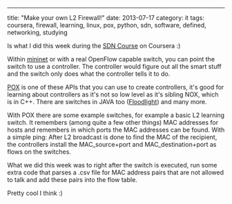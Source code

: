 ---
title: "Make your own L2 Firewall!"
date: 2013-07-17
category: it
tags: coursera, firewall, learning, linux, pox, python, sdn, software, defined, networking, studying

Is what I did this week during the [SDN Course](https://www.coursera.org/course/sdn "https://www.coursera.org/course/sdn") on Coursera :)

Within [mininet](http://mininet.org/ "http://mininet.org/") or with a real OpenFlow capable switch, you can point the switch to use a controller. The controller would figure out all the smart stuff and the switch only does what the controller tells it to do.

[POX](http://www.noxrepo.org/pox/about-pox/ "noxrepo.org") is one of these APIs that you can use to create controllers, it's good for learning about controllers as it's not so low level as it's sibling NOX, which is in C++. There are switches in JAVA too ([Floodlight](http://www.projectfloodlight.org/floodlight/ "http://www.projectfloodlight.org/floodlight/")) and many more.

With POX there are some example switches, for example a basic L2 learning switch. It remembers (among quite a few other things) MAC addresses for hosts and remembers in which ports the MAC addresses can be found. With a simple ping: After L2 broadcast is done to find the MAC of the recipient, the controllers install the MAC\_source+port and MAC\_destination+port as flows on the switches.

What we did this week was to right after the switch is executed, run some extra code that parses a .csv file for MAC address pairs that are not allowed to talk and add these pairs into the flow table.

Pretty cool I think :)
